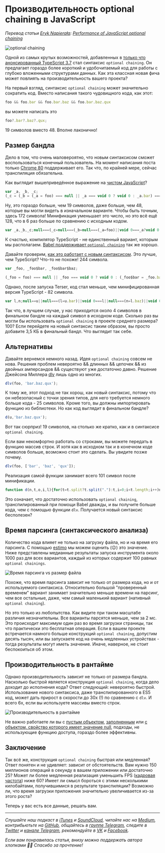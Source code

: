 # Производительность optional chaining в JavaScript

*Перевод статьи [Eryk Napierała](https://github.com/erykpiast): [Performance of JavaScript optional chaining](https://allegro.tech/2019/11/performance-of-javascript-optional-chaining.html)*

![optional chaining](images/chain.jpg)

Одной из самых крутых возможностей, добавленных в [только что анонсированный TypeScript 3.7](https://devblogs.microsoft.com/typescript/announcing-typescript-3-7/) стал синтаксис `optional chaining`. Он предлагает гораздо более короткий и удобочитаемый код для работы с глубоко вложенными структурами данных. Как эта классная новая фича может повлиять на производительность вашего проекта?

На первый взгляд, синтаксис `optional chaining` может значительно сократить код. Вместо написания такого чудовищного кода, как этот:

```js
foo && foo.bar && foo.bar.baz && foo.bar.baz.qux
```

вы можете написать это

```js
foo?.bar?.baz?.qux;
```

19 символов вместо 48. Вполне лаконично!

## Размер бандла

Дело в том, что очень маловероятно, что новым синтаксисом сможет воспользоваться конечный пользователь. На момент написания поста только [Chrome 80](https://www.chromestatus.com/feature/5668249494618112) поддерживает его. Так что, по крайней мере, сейчас транспиляция обязательна.

Как выглядит вышеприведённое выражение на [чистом JavaScript](https://www.typescriptlang.org/play/index.html?ssl=1&ssc=1&pln=1&pc=20#code/GYexH4DoCMEMCcpwF5QI4FcAeBuIA)?

```js
var _a, _b, _c;
(_c = (_b = (_a = foo) === null || _a === void 0 ? void 0 : _a.bar) === null || _b === void 0 ? void 0 : _b.baz) === null || _c === void 0 ? void 0 : _c.qux;
```

Ну, это гораздо больше, чем 19 символов, даже больше, чем 48, которые вы могли видеть в изначальном варианте. Чтобы быть точным, здесь 172 символа! Минификация уменьшает это число, но это всё ещё 128, что в 6 раз больше по сравнению с исходным кодом.

```js
var _a,_b,_c;null===(_c=null===(_b=null===(_a=foo)||void 0===_a?void 0:_a.bar)||void 0===_b?void 0:_b.baz)||void 0===_c||_c.qux;
```

К счастью, компилятор TypeScript - не единственный вариант, которым мы располагаем. [Babel поддерживает `optional chaining`](https://babeljs.io/docs/en/babel-plugin-proposal-optional-chaining) так же хорошо.

Давайте проверим, [как это работает с новым синтаксисом](https://babeljs.io/repl#?babili=false&browsers=&build=&builtIns=false&spec=false&loose=false&code_lz=GYexH4DoCMEMCcpwF5QI4FcAeBuIA&debug=false&forceAllTransforms=false&shippedProposals=false&circleciRepo=&evaluate=false&fileSize=false&timeTravel=false&sourceType=module&lineWrap=false&presets=&prettier=false&targets=&version=7.7.1&externalPlugins=%40babel%2Fplugin-proposal-optional-chaining%407.6.0%2Cbabel-plugin-syntax-optional-chaining%407.0.0-alpha.13). Это лучше, чем TypeScript? Что-то не похоже! 244 символа.

```js
var _foo, _foo$bar, _foo$bar$baz;

(_foo = foo) === null || _foo === void 0 ? void 0 : (_foo$bar = _foo.bar) === null || _foo$bar === void 0 ? void 0 : (_foo$bar$baz = _foo$bar.baz) === null || _foo$bar$baz === void 0 ? void 0 : _foo$bar$baz.qux;
```

Однако, после запуска Terser, код стал меньше, чем минифицированная версия TypeScript - 82 символа.

```js
var l,n;null==u||null===(l=u.bar)||void 0===l||null===(n=l.baz)||void 0===n||n.qux
```

Так что, в лучшем случае, у нас приходится около 4 символов в финальном бандле на каждый символ в исходном коде. Сколько раз вы могли бы использовать `optional chaining` в проекте среднего размера? 100? Если перейдете на новый синтаксис таким образом, вы просто добавите 3,5 КБ в финальный бандл. Что выглядит так себе.

## Альтернативы

Давайте вернемся немного назад. Идея `optional chaining` совсем не нова. Решения проблем невероятно && длинных && цепочек && из двойных амперсандов && существуют уже достаточно давно. Решение Джейсона Миллера [dlv](https://github.com/developit/dlv) лишь одно из многих.

```js
dlv(foo, 'bar.baz.qux');
```

К тому же, этот подход не так хорош, как новый синтаксис, потому что он небезопасный с точки зрения типов, для него требуется немного больше кода - 25 символов. Кроме того, вы должны импортировать функцию из библиотеки. Но как код выглядит в финальном бандле?

```js
d(u,'bar.baz.qux');
```

Вот так сюрприз! 19 символов, на столько же кратко, как и в синтаксисе `optional chaining`.

Если вам некомфортно работать со строками, вы можете передать в функцию массив строк. И хотя как в исходном так и в конечном коде символов больше, возможно стоит это сделать. Вы увидите позже почему.

```js
dlv(foo, ['bar', 'baz', 'qux']);
```

Реализация самой функции занимает всего 101 символ после минификации.

```js
function d(n,t,o,i,l){for(t=t.split?t.split("."):t,i=0;i<t.length;i++)n=n?n[t[i]]:l;return n===l?o:n}
```

Это означает, что достаточно использовать `optional chaining`, транспилированный при помощи Babel дважды, и вы получите больше кода, чем с помощью функции `dlv`. Получается новый синтаксис бесполезен?

## Время парсинга (синтаксического анализа)

Количество кода влияет не только на загрузку файла, но и на время его парсинга. С помощью [estimo](https://www.npmjs.com/package/estimo) мы можем оценить (😉) это значение. Ниже представлены медианные результаты запуска инструмента около 1000 раз для всех вариантов, каждый из которых содержит 100 равных `optional chainings`.

![Время парсинга vs размер файла](images/parse_time.png)

Похоже, что время парсинга зависит не только от размера кода, но и от используемого синтаксиса. Относительно большой "проверенный временем" вариант занимает значительно меньше времени на парсинг, чем все остальные, даже, чем самый маленький вариант (нативный `optional chaining`).

Но это только из любопытства. Как видите при таком масштабе различия незначительны. Все варианты парсятся меньше, чем за 2 мс. Это происходит максимум один раз во время загрузки страницы, так что практически это бесплатная операция. Если в вашем проекте встречается намного больше конструкций `optional chaining`, допустим десять тысяч, или вы запускаете код на очень медленных устройствах - тогда результаты могут иметь значение. Иначе, наверное, не стоит беспокоиться об этом.

## Производительность в рантайме

Однако производительность зависит не только от размера бандла. Насколько быстрой является конструкция `optional chaining`, когда дело доходит до исполнения кода? Ответ следующий: невероятно быстрой. Использование нового синтаксиса, даже транспилированного в ES5 код, может дать прирост в скорости до 30x (!) по сравнению с `dlv`. И всего 6x, если вы используете массивы вместо строк.

![Производительность в рантайме](images/runtime_performance.png)

Не важно работаете ли вы с [пустым объектом](https://jsperf.com/optional-chaining-empty-object), [заполненным](https://jsperf.com/optional-chaining-full-path) или [с объектом, свойство которого имеет значение null](https://jsperf.com/optional-chaining-null-inside), подходы, не использующие функцию доступа, гораздо более эффективны.

## Заключение

Так всё же, конструкция `optional chaining` быстрая или медленная? Ответ понятен и не удивляет: зависит от обстоятельств. Вам нужно 150 миллионов операций в секунду в вашем приложении или достаточно 25? Может ли более медленная реализация уменьшить FPS ([кадровая частота](https://ru.wikipedia.org/wiki/%D0%9A%D0%B0%D0%B4%D1%80%D0%BE%D0%B2%D0%B0%D1%8F_%D1%87%D0%B0%D1%81%D1%82%D0%BE%D1%82%D0%B0)) ниже 60? Имеет ли смысл бороться с этими несколькими килобайтами, получившимися в результате транспиляции? Возможно ли, что время загрузки приложения значительно увеличивается из-за этого роста?

Теперь у вас есть все данные, решать вам.

- - - -

*Слушайте наш подкаст в [iTunes](https://itunes.apple.com/ru/podcast/девшахта/id1226773343) и [SoundCloud](https://soundcloud.com/devschacht), читайте нас на [Medium](https://medium.com/devschacht), контрибьютьте на [GitHub](https://github.com/devSchacht), общайтесь в [группе Telegram](https://t.me/devSchacht), следите в [Twitter](https://twitter.com/DevSchacht) и [канале Telegram](https://t.me/devSchachtChannel), рекомендуйте в [VK](https://vk.com/devschacht) и [Facebook](https://www.facebook.com/devSchacht).*

*Если вам понравилась статья, внизу можно поддержать автора хлопками 👏🏻 Спасибо за прочтение!*
